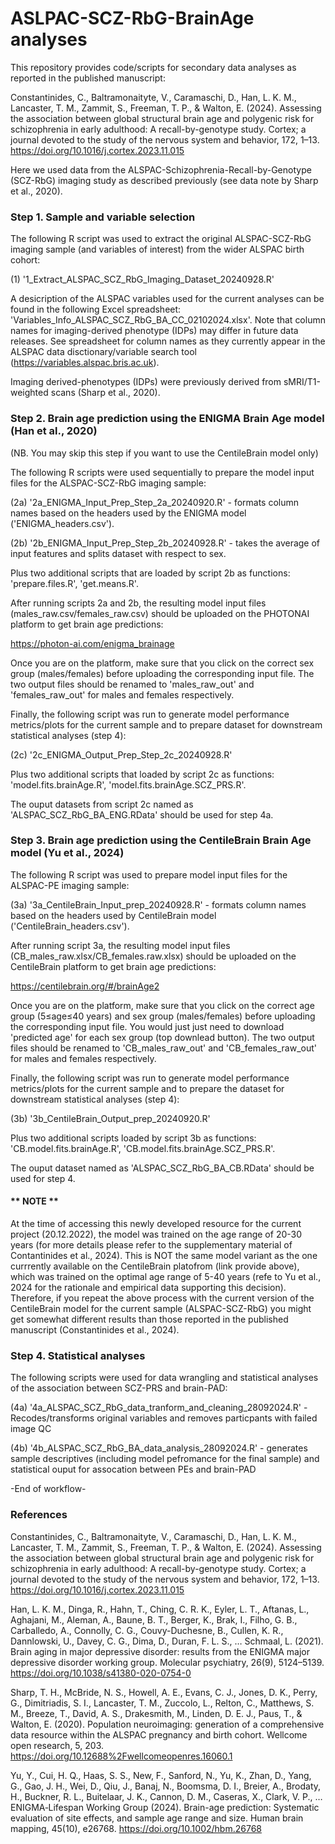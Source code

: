 # ASLPAC-SCZ-RbG-BrainAge analyses

This repository provides code/scripts for secondary data analyses as reported in the published manuscript: 

Constantinides, C., Baltramonaityte, V., Caramaschi, D., Han, L. K. M., Lancaster, T. M., Zammit, S., Freeman, T. P., & Walton, E. (2024). Assessing the association between global structural brain age and polygenic risk for schizophrenia in early adulthood: A recall-by-genotype study. Cortex; a journal devoted to the study of the nervous system and behavior, 172, 1–13. https://doi.org/10.1016/j.cortex.2023.11.015

Here we used data from the ALSPAC-Schizophrenia-Recall-by-Genotype (SCZ-RbG) imaging study as described previously (see data note by Sharp et al., 2020). 

### Step 1. Sample and variable selection

The following R script was used to extract the original ALSPAC-SCZ-RbG imaging sample (and variables of interest) from the wider ALSPAC birth cohort: 

(1) '1_Extract_ALSPAC_SCZ_RbG_Imaging_Dataset_20240928.R'

A desicription of the ALSPAC variables used for the current analyses can be found in the following Excel spreadsheet: 'Variables_Info_ALSPAC_SCZ_RbG_BA_CC_02102024.xlsx'. Note that column names for imaging-derived phenotype (IDPs) may differ in future data releases. See spreadsheet for column names as they currently appear in the ALSPAC data disctionary/variable search tool (https://variables.alspac.bris.ac.uk).

Imaging derived-phenotypes (IDPs) were previously derived from sMRI/T1-weighted scans (Sharp et al., 2020). 

### Step 2. Brain age prediction using the ENIGMA Brain Age model (Han et al., 2020) 
(NB. You may skip this step if you want to use the CentileBrain model only)

The following R scripts were used sequentially to prepare the model input files for the ALSPAC-SCZ-RbG imaging sample:

(2a) '2a_ENIGMA_Input_Prep_Step_2a_20240920.R' - formats column names based on the headers used by the ENIGMA model ('ENIGMA_headers.csv'). 

(2b) '2b_ENIGMA_Input_Prep_Step_2b_20240928.R' - takes the average of input features and splits dataset with respect to sex. 

Plus two additional scripts that are loaded by script 2b as functions:
'prepare.files.R',
'get.means.R'.

After running scripts 2a and 2b, the resulting model input files (males_raw.csv/females_raw.csv) should be uploaded on the PHOTONAI platform to get brain age predictions: 

https://photon-ai.com/enigma_brainage

Once you are on the platform, make sure that you click on the correct sex group (males/females) before uploading the corresponding input file. The two output files should be renamed to 'males_raw_out' and 'females_raw_out' for males and females respectively. 

Finally, the following script was run to generate model performance metrics/plots for the current sample and to prepare dataset for downstream statistical analyses (step 4):

(2c) '2c_ENIGMA_Output_Prep_Step_2c_20240928.R'

Plus two additional scripts that loaded by script 2c as functions: 'model.fits.brainAge.R', 
'model.fits.brainAge.SCZ_PRS.R'.

The ouput datasets from script 2c named as 'ALSPAC_SCZ_RbG_BA_ENG.RData' should be used for step 4a. 

### Step 3. Brain age prediction using the CentileBrain Brain Age model (Yu et al., 2024)

The following R script was used to prepare model input files for the ALSPAC-PE imaging sample:

(3a) '3a_CentileBrain_Input_prep_20240928.R' -  formats column names based on the headers used by CentileBrain model ('CentileBrain_headers.csv'). 

After running script 3a, the resulting model input files (CB_males_raw.xlsx/CB_females.raw.xlsx) should be uploaded on the CentileBrain platform to get brain age predictions: 

https://centilebrain.org/#/brainAge2

Once you are on the platform, make sure that you click on the correct age group (5≤age≤40 years) and sex group (males/females) before uploading the corresponding input file. You would just just need to download 'predicted age' for each sex group (top downlead button). The two output files should be renamed to 'CB_males_raw_out' and 'CB_females_raw_out' for males and females respectively. 

Finally, the following script was run to generate model performance metrics/plots for the current sample and to prepare the dataset for downstream statistical analyses (step 4):

(3b) '3b_CentileBrain_Output_prep_20240920.R'

Plus two additional scripts loaded by script 3b as functions: 'CB.model.fits.brainAge.R', 
'CB.model.fits.brainAge.SCZ_PRS.R'.

The ouput dataset named as 'ALSPAC_SCZ_RbG_BA_CB.RData' should be used for step 4. 

#### ** NOTE **
At the time of accessing this newly developed resource for the current project (20.12.2022), the model was trained on the age range of 20-30 years (for more details please refer to the supplementary material of Contantinides et al., 2024). This is NOT the same model variant as the one currrently available on the CentileBrain platofrom (link provide above), which was trained on the optimal age range of 5-40 years (refe to Yu et al., 2024 for the rationale and empirical data supporting this decision). Therefore, if you repeat the above process with the current version of the CentileBrain model for the current sample (ALSPAC-SCZ-RbG) you might get somewhat different results than those reported in the published manuscript (Constantinides et al., 2024). 

### Step 4. Statistical analyses

The following scripts were used for data wrangling and statistical analyses of the association between SCZ-PRS and brain-PAD: 

(4a) '4a_ALSPAC_SCZ_RbG_data_tranform_and_cleaning_28092024.R' - Recodes/transforms original variables and removes particpants with failed image QC

(4b) '4b_ALSPAC_SCZ_RbG_BA_data_analysis_28092024.R' - generates sample descriptives (including model pefromance for the final sample) and statistical ouput for assocation between PEs and brain-PAD

-End of workflow-

### References

Constantinides, C., Baltramonaityte, V., Caramaschi, D., Han, L. K. M., Lancaster, T. M., Zammit, S., Freeman, T. P., & Walton, E. (2024). Assessing the association between global structural brain age and polygenic risk for schizophrenia in early adulthood: A recall-by-genotype study. Cortex; a journal devoted to the study of the nervous system and behavior, 172, 1–13. https://doi.org/10.1016/j.cortex.2023.11.015

Han, L. K. M., Dinga, R., Hahn, T., Ching, C. R. K., Eyler, L. T., Aftanas, L., Aghajani, M., Aleman, A., Baune, B. T., Berger, K., Brak, I., Filho, G. B., Carballedo, A., Connolly, C. G., Couvy-Duchesne, B., Cullen, K. R., Dannlowski, U., Davey, C. G., Dima, D., Duran, F. L. S., … Schmaal, L. (2021). Brain aging in major depressive disorder: results from the ENIGMA major depressive disorder working group. Molecular psychiatry, 26(9), 5124–5139. https://doi.org/10.1038/s41380-020-0754-0

Sharp, T. H., McBride, N. S., Howell, A. E., Evans, C. J., Jones, D. K., Perry, G., Dimitriadis, S. I., Lancaster, T. M., Zuccolo, L., Relton, C., Matthews, S. M., Breeze, T., David, A. S., Drakesmith, M., Linden, D. E. J., Paus, T., & Walton, E. (2020). Population neuroimaging: generation of a comprehensive data resource within the ALSPAC pregnancy and birth cohort. Wellcome open research, 5, 203. https://doi.org/10.12688%2Fwellcomeopenres.16060.1

Yu, Y., Cui, H. Q., Haas, S. S., New, F., Sanford, N., Yu, K., Zhan, D., Yang, G., Gao, J. H., Wei, D., Qiu, J., Banaj, N., Boomsma, D. I., Breier, A., Brodaty, H., Buckner, R. L., Buitelaar, J. K., Cannon, D. M., Caseras, X., Clark, V. P., … ENIGMA‐Lifespan Working Group (2024). Brain-age prediction: Systematic evaluation of site effects, and sample age range and size. Human brain mapping, 45(10), e26768. https://doi.org/10.1002/hbm.26768
